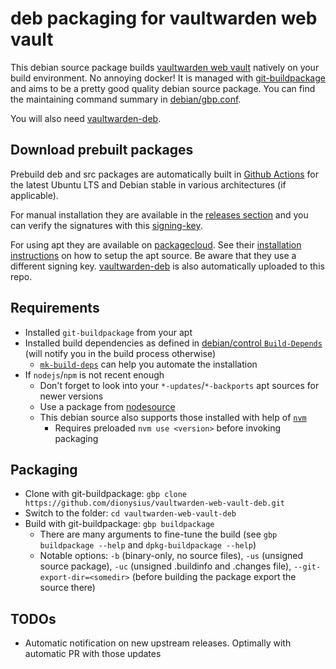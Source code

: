 # deb packaging for vaultwarden web vault

This debian source package builds [vaultwarden web vault](https://github.com/vaultwarden/vw_web_builds) natively on your build environment. No annoying docker! It is managed with [git-buildpackage](https://wiki.debian.org/PackagingWithGit) and aims to be a pretty good quality debian source package. You can find the maintaining command summary in [debian/gbp.conf](debian/gbp.conf).

You will also need [vaultwarden-deb](https://github.com/dionysius/vaultwarden-deb).

## Download prebuilt packages

Prebuild deb and src packages are automatically built in [Github Actions](https://github.com/dionysius/vaultwarden-web-vault-deb/actions) for the latest Ubuntu LTS and Debian stable in various architectures (if applicable).

For manual installation they are available in the [releases section](https://github.com/dionysius/vaultwarden-web-vault-deb/releases) and you can verify the signatures with this [signing-key](signing-key.pub).

For using apt they are available on [packagecloud](https://packagecloud.io/dionysius/vaultwarden). See their [installation instructions](https://packagecloud.io/dionysius/vaultwarden/install#manual-deb) on how to setup the apt source. Be aware that they use a different signing key. [vaultwarden-deb](https://github.com/dionysius/vaultwarden-deb) is also automatically uploaded to this repo.

## Requirements

- Installed `git-buildpackage` from your apt
- Installed build dependencies as defined in [debian/control `Build-Depends`](debian/control) (will notify you in the build process otherwise)
  - [`mk-build-deps`](https://manpages.debian.org/testing/devscripts/mk-build-deps.1.en.html) can help you automate the installation
- If `nodejs`/`npm` is not recent enough
  - Don't forget to look into your `*-updates`/`*-backports` apt sources for newer versions
  - Use a package from [nodesource](https://github.com/nodesource/distributions/blob/master/README.md)
  - This debian source also supports those installed with help of [`nvm`](https://github.com/nvm-sh/nvm)
    - Requires preloaded `nvm use <version>` before invoking packaging

## Packaging

- Clone with git-buildpackage: `gbp clone https://github.com/dionysius/vaultwarden-web-vault-deb.git`
- Switch to the folder: `cd vaultwarden-web-vault-deb`
- Build with git-buildpackage: `gbp buildpackage`
  - There are many arguments to fine-tune the build (see `gbp buildpackage --help` and `dpkg-buildpackage --help`)
  - Notable options: `-b` (binary-only, no source files), `-us` (unsigned source package), `-uc` (unsigned .buildinfo and .changes file), `--git-export-dir=<somedir>` (before building the package export the source there)

## TODOs

- Automatic notification on new upstream releases. Optimally with automatic PR with those updates
